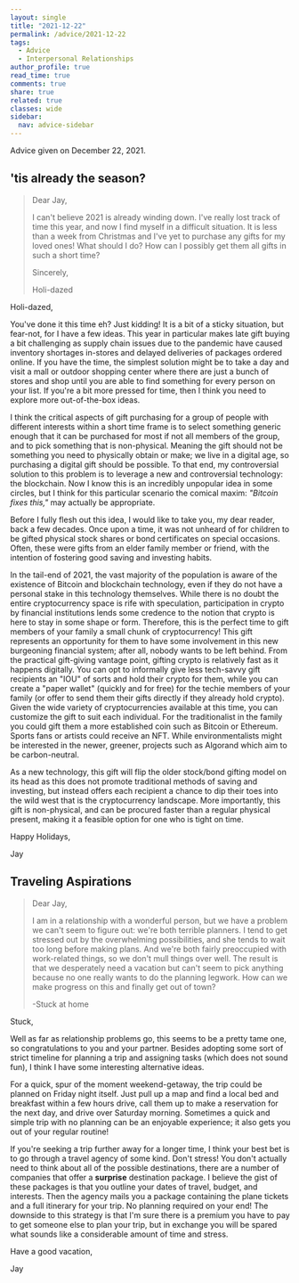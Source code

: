 ```yaml
---
layout: single
title: "2021-12-22"
permalink: /advice/2021-12-22
tags:
  - Advice
  - Interpersonal Relationships
author_profile: true
read_time: true
comments: true
share: true
related: true
classes: wide
sidebar:
  nav: advice-sidebar
---
```


Advice given on December 22, 2021.

## 'tis already the season?

> Dear Jay,
>
> I can't believe 2021 is already winding down. I've really lost track of time
this year, and now I find myself in a difficult situation. It is less than a
week from Christmas and I've yet to purchase any gifts for my loved ones!
What should I do? How can I possibly get them all gifts in such a short time?
>
> Sincerely,
>
> Holi-dazed

Holi-dazed,

You've done it this time eh? Just kidding! It is a bit of a sticky situation,
but fear-not, for I have a few ideas. This year in particular makes late gift
buying a bit challenging as supply chain issues due to the pandemic have caused
inventory shortages in-stores and delayed deliveries of packages ordered
online. If you have the time, the simplest solution might be to take a day and
visit a mall or outdoor shopping center where there are just a bunch of stores
and shop until you are able to find something for every person on your list.
If you're a bit more pressed for time, then I think you need to explore more
out-of-the-box ideas.

I think the critical aspects of gift purchasing for a group of people with
different interests within a short time frame is to select something generic
enough that it can be purchased for most if not all members of the group, and
to pick something that is non-physical. Meaning the gift should not be
something you need to physically obtain or make; we live in a digital
age, so purchasing a digital gift should be possible. To that end, my
controversial solution to this problem is to leverage a new and controversial
technology: the blockchain. Now I know this is an incredibly unpopular idea
in some circles, but I think for this particular scenario the comical maxim:
*"Bitcoin fixes this,"* may actually be appropriate.

Before I fully flesh out this idea, I would like to take you, my dear reader,
back a few decades. Once upon a time, it was not unheard of for children to be
gifted physical stock shares or bond certificates on special occasions. Often,
these were gifts from an elder family member or friend, with the intention of
fostering good saving and investing habits.

In the tail-end of 2021, the vast majority of the population is aware of the
existence of Bitcoin and blockchain technology, even if they do not have a
personal stake in this technology themselves. While there is no doubt the
entire cryptocurrency space is rife with speculation, participation in crypto
by financial institutions lends some credence to the notion that crypto is
here to stay in some shape or form. Therefore, this is the perfect time to gift
members of your family a small chunk of cryptocurrency! This gift represents
an opportunity for them to have some involvement in this new burgeoning
financial system; after all, nobody wants to be left behind. From the practical
gift-giving vantage point, gifting crypto is relatively fast as it happens
digitally. You can opt to informally give less tech-savvy gift recipients an
"IOU" of sorts and hold their crypto for them, while you can create a
"paper wallet" (quickly and for free) for the techie members of your
family (or offer to send them their gifts directly if they already hold
crypto). Given the wide variety of cryptocurrencies available at this time,
you can customize the gift to suit each individual. For the traditionalist in
the family you could gift them a more established coin such as Bitcoin or
Ethereum. Sports fans or artists could receive an NFT. While environmentalists
might be interested in the newer, greener, projects such as Algorand which aim
to be carbon-neutral.

As a new technology, this gift will flip the older stock/bond gifting model on
its head as this does not promote traditional methods of saving and
investing, but instead offers each recipient a chance to dip their toes into
the wild west that is the cryptocurrency landscape. More importantly, this
gift is non-physical, and can be procured faster than a regular physical
present, making it a feasible option for one who is tight on time.

Happy Holidays,

Jay

## Traveling Aspirations

> Dear Jay,
>
> I am in a relationship with a wonderful person, but we have a problem we
can't seem to figure out: we're both terrible planners. I tend to get stressed
out by the overwhelming possibilities, and she tends to wait too long before
making plans. And we're both fairly preoccupied with work-related things, so we
don't mull things over well. The result is that we desperately need a vacation
but can't seem to pick anything because no one really wants to do the planning
legwork. How can we make progress on this and finally get out of town?
>
> -Stuck at home

Stuck,

Well as far as relationship problems go, this seems to be a pretty tame one,
so congratulations to you and your partner. Besides adopting some sort of
strict timeline for planning a trip and assigning tasks (which does not sound
fun), I think I have some interesting alternative ideas.

For a quick, spur of the moment weekend-getaway, the trip could be planned on
Friday night itself. Just pull up a map and find a local bed and breakfast
within a few hours drive, call them up to make a reservation for the next day,
and drive over Saturday morning. Sometimes a quick and simple trip with no
planning can be an enjoyable experience; it also gets you out of your regular
routine!

If you're seeking a trip further away for a longer time, I think your best bet
is to go through a travel agency of some kind. Don't stress! You don't
actually need to think about all of the possible destinations, there are a
number of companies that offer a **surprise** destination package. I believe
the gist of these packages is that you outline your dates of travel, budget,
and interests. Then the agency mails you a package containing the plane tickets
and a full itinerary for your trip. No planning required on your end! The
downside to this strategy is that I'm sure there is a premium you have to pay
to get someone else to plan your trip, but in exchange you will be spared what
sounds like a considerable amount of time and stress.

Have a good vacation,

Jay
